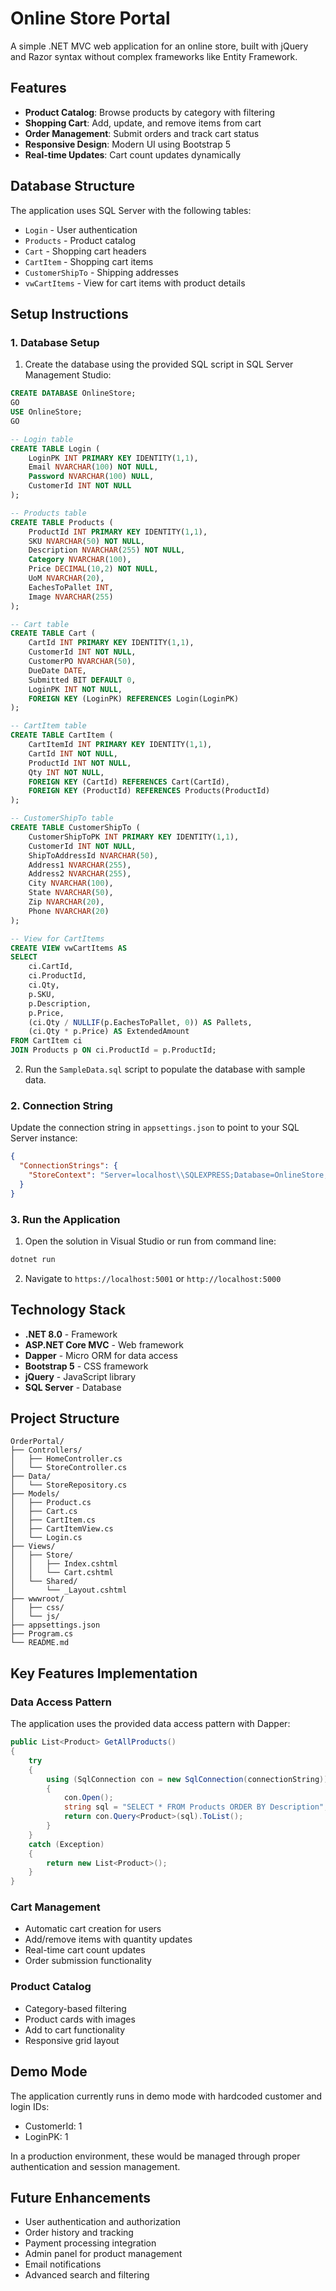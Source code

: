 # Online Store Portal

A simple .NET MVC web application for an online store, built with jQuery and Razor syntax without complex frameworks like Entity Framework.

## Features

- **Product Catalog**: Browse products by category with filtering
- **Shopping Cart**: Add, update, and remove items from cart
- **Order Management**: Submit orders and track cart status
- **Responsive Design**: Modern UI using Bootstrap 5
- **Real-time Updates**: Cart count updates dynamically

## Database Structure

The application uses SQL Server with the following tables:
- `Login` - User authentication
- `Products` - Product catalog
- `Cart` - Shopping cart headers
- `CartItem` - Shopping cart items
- `CustomerShipTo` - Shipping addresses
- `vwCartItems` - View for cart items with product details

## Setup Instructions

### 1. Database Setup

1. Create the database using the provided SQL script in SQL Server Management Studio:
```sql
CREATE DATABASE OnlineStore;
GO
USE OnlineStore;
GO

-- Login table
CREATE TABLE Login (
    LoginPK INT PRIMARY KEY IDENTITY(1,1),
    Email NVARCHAR(100) NOT NULL,
    Password NVARCHAR(100) NULL,
    CustomerId INT NOT NULL
);

-- Products table
CREATE TABLE Products (
    ProductId INT PRIMARY KEY IDENTITY(1,1),
    SKU NVARCHAR(50) NOT NULL,
    Description NVARCHAR(255) NOT NULL,
    Category NVARCHAR(100),
    Price DECIMAL(10,2) NOT NULL,
    UoM NVARCHAR(20),
    EachesToPallet INT,
    Image NVARCHAR(255)
);

-- Cart table
CREATE TABLE Cart (
    CartId INT PRIMARY KEY IDENTITY(1,1),
    CustomerId INT NOT NULL,
    CustomerPO NVARCHAR(50),
    DueDate DATE,
    Submitted BIT DEFAULT 0,
    LoginPK INT NOT NULL,
    FOREIGN KEY (LoginPK) REFERENCES Login(LoginPK)
);

-- CartItem table
CREATE TABLE CartItem (
    CartItemId INT PRIMARY KEY IDENTITY(1,1),
    CartId INT NOT NULL,
    ProductId INT NOT NULL,
    Qty INT NOT NULL,
    FOREIGN KEY (CartId) REFERENCES Cart(CartId),
    FOREIGN KEY (ProductId) REFERENCES Products(ProductId)
);

-- CustomerShipTo table
CREATE TABLE CustomerShipTo (
    CustomerShipToPK INT PRIMARY KEY IDENTITY(1,1),
    CustomerId INT NOT NULL,
    ShipToAddressId NVARCHAR(50),
    Address1 NVARCHAR(255),
    Address2 NVARCHAR(255),
    City NVARCHAR(100),
    State NVARCHAR(50),
    Zip NVARCHAR(20),
    Phone NVARCHAR(20)
);

-- View for CartItems
CREATE VIEW vwCartItems AS
SELECT 
    ci.CartId,
    ci.ProductId,
    ci.Qty,
    p.SKU,
    p.Description,
    p.Price,
    (ci.Qty / NULLIF(p.EachesToPallet, 0)) AS Pallets,
    (ci.Qty * p.Price) AS ExtendedAmount
FROM CartItem ci
JOIN Products p ON ci.ProductId = p.ProductId;
```

2. Run the `SampleData.sql` script to populate the database with sample data.

### 2. Connection String

Update the connection string in `appsettings.json` to point to your SQL Server instance:

```json
{
  "ConnectionStrings": {
    "StoreContext": "Server=localhost\\SQLEXPRESS;Database=OnlineStore;Trusted_Connection=True;"
  }
}
```

### 3. Run the Application

1. Open the solution in Visual Studio or run from command line:
```bash
dotnet run
```

2. Navigate to `https://localhost:5001` or `http://localhost:5000`

## Technology Stack

- **.NET 8.0** - Framework
- **ASP.NET Core MVC** - Web framework
- **Dapper** - Micro ORM for data access
- **Bootstrap 5** - CSS framework
- **jQuery** - JavaScript library
- **SQL Server** - Database

## Project Structure

```
OrderPortal/
├── Controllers/
│   ├── HomeController.cs
│   └── StoreController.cs
├── Data/
│   └── StoreRepository.cs
├── Models/
│   ├── Product.cs
│   ├── Cart.cs
│   ├── CartItem.cs
│   ├── CartItemView.cs
│   └── Login.cs
├── Views/
│   ├── Store/
│   │   ├── Index.cshtml
│   │   └── Cart.cshtml
│   └── Shared/
│       └── _Layout.cshtml
├── wwwroot/
│   ├── css/
│   └── js/
├── appsettings.json
├── Program.cs
└── README.md
```

## Key Features Implementation

### Data Access Pattern
The application uses the provided data access pattern with Dapper:
```csharp
public List<Product> GetAllProducts()
{
    try
    {
        using (SqlConnection con = new SqlConnection(connectionString))
        {
            con.Open();
            string sql = "SELECT * FROM Products ORDER BY Description";
            return con.Query<Product>(sql).ToList();
        }
    }
    catch (Exception)
    {
        return new List<Product>();
    }
}
```

### Cart Management
- Automatic cart creation for users
- Add/remove items with quantity updates
- Real-time cart count updates
- Order submission functionality

### Product Catalog
- Category-based filtering
- Product cards with images
- Add to cart functionality
- Responsive grid layout

## Demo Mode

The application currently runs in demo mode with hardcoded customer and login IDs:
- CustomerId: 1
- LoginPK: 1

In a production environment, these would be managed through proper authentication and session management.

## Future Enhancements

- User authentication and authorization
- Order history and tracking
- Payment processing integration
- Admin panel for product management
- Email notifications
- Advanced search and filtering
